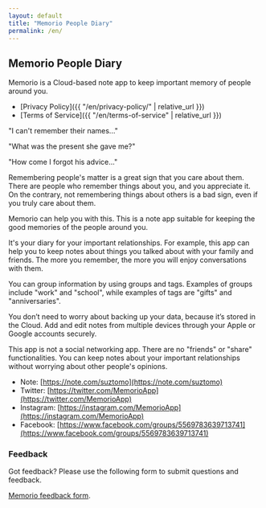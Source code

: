 ```yaml
---
layout: default
title: "Memorio People Diary"
permalink: /en/
---
```


## Memorio People Diary

Memorio is a Cloud-based note app to keep important memory of people around you.

- [Privacy Policy]({{ "/en/privacy-policy/" | relative_url }})
- [Terms of Service]({{ "/en/terms-of-service" | relative_url }})

"I can't remember their names..."

"What was the present she gave me?"

"How come I forgot his advice..."

Remembering people's matter is a great sign that you care about them. There are people who remember things about you, and you appreciate it. On the contrary, not remembering things about others is a bad sign, even if you truly care about them.

Memorio can help you with this. This is a note app suitable for keeping the good memories of the people around you.

It's your diary for your important relationships. For example, this app can help you to keep notes about things you talked about with your family and friends. The more you remember, the more you will enjoy conversations with them.

You can group information by using groups and tags. Examples of groups include "work" and "school", while examples of tags are "gifts" and "anniversaries".

You don’t need to worry about backing up your data, because it’s stored in the Cloud. Add and edit notes from multiple devices through your Apple or Google accounts securely.

This app is not a social networking app. There are no "friends" or "share" functionalities. You can keep notes about your important relationships without worrying about other people's opinions.

- Note: [https://note.com/suztomo](https://note.com/suztomo)
- Twitter: [https://twitter.com/MemorioApp](https://twitter.com/MemorioApp)
- Instagram: [https://instagram.com/MemorioApp](https://instagram.com/MemorioApp)
- Facebook: [https://www.facebook.com/groups/5569783639713741](https://www.facebook.com/groups/5569783639713741)

### Feedback

Got feedback? Please use the following form to submit questions and feedback.

[Memorio feedback form](
https://docs.google.com/forms/d/1KuMjJt5dHB3hX4SQQFMn_qUfQOndXzuf8sVBseaGifU/viewform).
